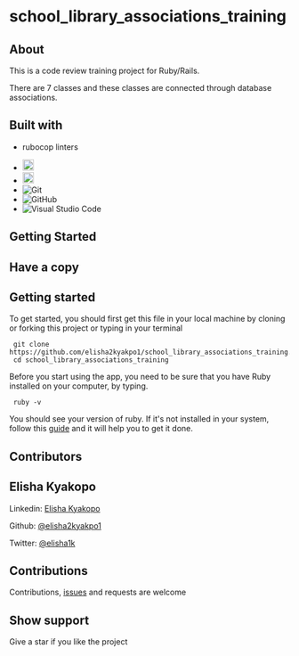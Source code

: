 # school_library_associations_training

## About

This is a code review training project for Ruby/Rails.

There are 7 classes and these classes are connected through database associations.

## Built with
* rubocop linters
- <code><img height="20" src="https://www.ruby-lang.org/images/header-ruby-logo.png"></code><br>
-  <code><img height="20" src="https://rubyonrails.org/images/rails-logo.svg"></code><br>
- ![Git](https://img.shields.io/badge/-Git-05122A?style=flat&logo=git)&nbsp;<br>
- ![GitHub](https://img.shields.io/badge/-GitHub-05122A?style=flat&logo=github)&nbsp;<br>
- ![Visual Studio Code](https://img.shields.io/badge/-Visual%20Studio%20Code-05122A?style=flat&logo=visual-studio-code&logoColor=007ACC)&nbsp;
## Getting Started

## Have a copy

## Getting started

To get started, you should first get this file in your local machine by cloning or forking this project or typing in your terminal
```
 git clone https://github.com/elisha2kyakpo1/school_library_associations_training.git
 cd school_library_associations_training
```
Before you start using the app, you need to be sure that you have Ruby installed on your computer, by typing.
```
 ruby -v
```
You should see your version of ruby.
If it's not installed in your system, follow this [guide](https://www.ruby-lang.org/en/documentation/installation/) and it will help you to get it done.

## Contributors

## Elisha Kyakopo

  Linkedin: [Elisha Kyakopo](https://www.linkedin.com/in/elisha-kyakopo/)

  Github: [@elisha2kyakpo1](https://github.com/elisha2kyakpo1)

  Twitter: [@elisha1k](https://twitter.com/Elisha1k)

## Contributions

Contributions, [issues](https://github.com/elisha2kyakpo1/OOP-mini-projects-set-up-associations/issues) and requests are welcome

## Show support

Give a star if you like the project